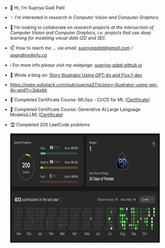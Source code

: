 - 👋 Hi, I’m Supriya Gadi Patil
- ✨ I’m interested in *research in Computer Vision and Computer Graphics.*
- 👯 I’m looking to collaborate on *research projects at the intersection of Computer Vision and Computer Graphics, i.e. projects that use deep learning for modeling visual data (2D and 3D).*
  
- 📫 How to reach me ... *via email: supriyagdptl@gmail.com / spandhre@sfu.ca*
- ℹ️ For more info *please visit my webpage: [supriya-gdptl.github.io](http://supriya-gdptl.github.io)*




- 🌟 Wrote a blog on: [Story Illustrator Using GPT-4o and Flux.1-dev](https://open.substack.com/pub/supriya27/p/story-illustrator-using-gpt-4o-and?r=3sbxbk&utm_campaign=post&utm_medium=web)
- https://open.substack.com/pub/supriya27/p/story-illustrator-using-gpt-4o-and?r=3sbxbk
- 🌱 Completed Certificate Course: MLOps - CI/CD for ML ([Certificate](https://www.credential.net/embed/ddc13172-dc7a-4617-9319-2135cee0193d))
- 🌱 Completed Certificate Course: Generative AI Large Language Models(LLM) ([Certificate](https://coursera.org/share/92686437a3e6cfd9a09221bb64fb366d))
- 🏆 Completed 200 LeetCode problems
  
  <img src="https://github.com/supriya-gdptl/supriya-gdptl/blob/main/leetcode_200problem_milestone.png" width="800" height="350"/>

<!---drawing, painting🎨, art & craft, playing badminton, apart from - 
🌱 I’m currently learning to *work with different co-ordinate systems in Computer Graphics.* (wish me luck 😅)--->
<!---
supriya-gdptl/supriya-gdptl is a ✨ special ✨ repository because its `README.md` (this file) appears on your GitHub profile.
You can click the Preview link to take a look at your changes.
--->
